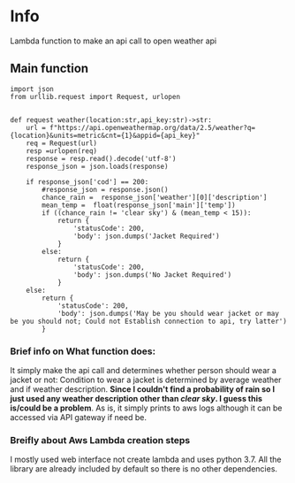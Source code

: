 # Info
Lambda function to make an api call to open weather api 

## Main function

```
import json
from urllib.request import Request, urlopen


def request weather(location:str,api_key:str)->str:
    url = f"https://api.openweathermap.org/data/2.5/weather?q={location}&units=metric&cnt={1}&appid={api_key}"
    req = Request(url)
    resp =urlopen(req)
    response = resp.read().decode('utf-8')
    response_json = json.loads(response)

    if response_json['cod'] == 200:
        #response_json = response.json()
        chance_rain =  response_json['weather'][0]['description']
        mean_temp =  float(response_json['main']['temp'])
        if ((chance_rain != 'clear sky') & (mean_temp < 15)):
            return {
                'statusCode': 200,
                'body': json.dumps('Jacket Required')
            }
        else:
            return {
                'statusCode': 200,
                'body': json.dumps('No Jacket Required')
            }
    else:
        return {
            'statusCode': 200,
            'body': json.dumps('May be you should wear jacket or may be you should not; Could not Establish connection to api, try latter')
        }
```

### Brief info on What function does:
It simply make the api call and determines whether person should 
wear a jacket or not:
    Condition to wear a jacket is determined by average weather and if weather description. **Since I couldn't find a probability of rain so I just used any weather description other than *clear sky*. I guess this is/could be a  problem**. As is, it simply prints to aws logs although it can be accessed via API gateway if need be.

### Breifly about Aws Lambda creation steps
I mostly used web interface not create lambda and uses python 3.7. All the library are already included by default so there is no other dependencies. 

